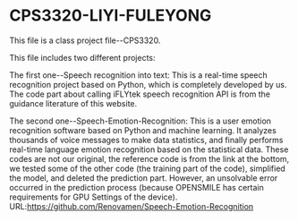 # CPS3320-LIYI-FULEYONG
This file is a class project file--CPS3320.

This file includes two different projects:

  The first one--Speech recognition into text:
    This is a real-time speech recognition project based on Python, which is completely developed by us. 
    The code part about calling iFLYtek speech recognition API is from the guidance literature of this website.
  
  The second one--Speech-Emotion-Recognition:
    This is a user emotion recognition software based on Python and machine learning. 
    It analyzes thousands of voice messages to make data statistics, and finally performs real-time language emotion recognition based on the statistical data. 
    These codes are not our original, the reference code is from the link at the bottom, 
    we tested some of the other code (the training part of the code), simplified the model, and deleted the prediction part.
    However, an unsolvable error occurred in the prediction process (because OPENSMILE has certain requirements for GPU Settings of the device).
    URL:https://github.com/Renovamen/Speech-Emotion-Recognition
